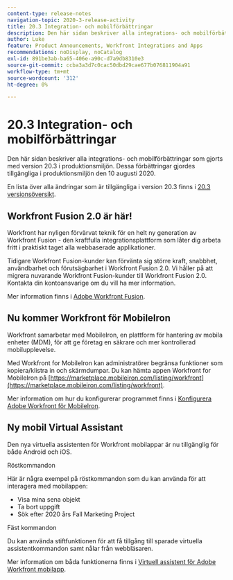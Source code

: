 ```yaml
---
content-type: release-notes
navigation-topic: 2020-3-release-activity
title: 20.3 Integration- och mobilförbättringar
description: Den här sidan beskriver alla integrations- och mobilförbättringar som gjorts med version 20.3 i produktionsmiljön. Dessa förbättringar gjordes tillgängliga i produktionsmiljön den 10 augusti 2020.
author: Luke
feature: Product Announcements, Workfront Integrations and Apps
recommendations: noDisplay, noCatalog
exl-id: 891be3ab-ba65-406e-a90c-d7a9db8310e3
source-git-commit: ccba3a3d7c0cac50dbd29cae677b076811904a91
workflow-type: tm+mt
source-wordcount: '312'
ht-degree: 0%

---
```


# 20.3 Integration- och mobilförbättringar

Den här sidan beskriver alla integrations- och mobilförbättringar som gjorts med version 20.3 i produktionsmiljön. Dessa förbättringar gjordes tillgängliga i produktionsmiljön den 10 augusti 2020.

En lista över alla ändringar som är tillgängliga i version 20.3 finns i [20.3 versionsöversikt](../../../product-announcements/product-releases/20.3-release-activity/20.3-release-overview.md).

## Workfront Fusion 2.0 är här!

Workfront har nyligen förvärvat teknik för en helt ny generation av Workfront Fusion - den kraftfulla integrationsplattform som låter dig arbeta fritt i praktiskt taget alla webbaserade applikationer.

Tidigare Workfront Fusion-kunder kan förvänta sig större kraft, snabbhet, användbarhet och förutsägbarhet i Workfront Fusion 2.0. Vi håller på att migrera nuvarande Workfront Fusion-kunder till Workfront Fusion 2.0. Kontakta din kontoansvarige om du vill ha mer information.

Mer information finns i [Adobe Workfront Fusion](../../../workfront-fusion/workfront-fusion-2.md).

## Nu kommer Workfront för MobileIron

Workfront samarbetar med MobileIron, en plattform för hantering av mobila enheter (MDM), för att ge företag en säkrare och mer kontrollerad mobilupplevelse.

Med Workfront for MobileIron kan administratörer begränsa funktioner som kopiera/klistra in och skärmdumpar. Du kan hämta appen Workfront for MobileIron på [https://marketplace.mobileiron.com/listing/workfront](https://marketplace.mobileiron.com/listing/workfront).

Mer information om hur du konfigurerar programmet finns i [Konfigurera Adobe Workfront för MobileIron](../../../workfront-basics/mobile-apps/using-the-workfront-mobile-app/wf-mobileiron-configs.md).

## Ny mobil Virtual Assistant

Den nya virtuella assistenten för Workfront mobilappar är nu tillgänglig för både Android och iOS.

Röstkommandon

Här är några exempel på röstkommandon som du kan använda för att interagera med mobilappen:

* Visa mina sena objekt
* Ta bort uppgift
* Sök efter 2020 års Fall Marketing Project

Fäst kommandon

Du kan använda stiftfunktionen för att få tillgång till sparade virtuella assistentkommandon samt nålar från webbläsaren.

Mer information om båda funktionerna finns i [Virtuell assistent för Adobe Workfront mobilapp](../../../workfront-basics/mobile-apps/using-the-workfront-mobile-app/wf-mobile-virtual-assistant.md).

